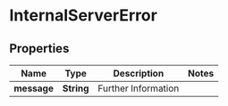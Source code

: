 

# InternalServerError

## Properties

Name | Type | Description | Notes
------------ | ------------- | ------------- | -------------
**message** | **String** | Further Information | 




